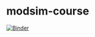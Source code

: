 # modsim-course
[![Binder](https://mybinder.org/badge_logo.svg)](https://mybinder.org/v2/gh/anaegel/modsim-course/master)
